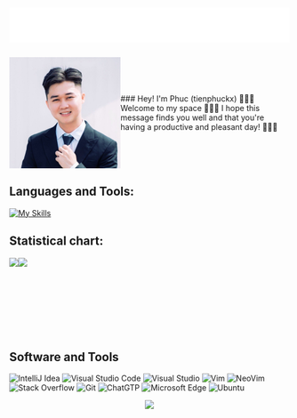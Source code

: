 <h1 align="center">
  <img src="https://github.com/tienphuckx/tienphuckx/blob/master/nguyen_tien_phuc.svg" alt="Nguyen Tien Phuc" />
</h1>

<div style="display: flex; align-items: center;">
  <img align="left" width="200px" src="https://github.com/tienphuckx/tienphuckx/blob/master/phuc.jfif" />
  <p>
    ### Hey! I'm Phuc (tienphuckx) 👋👋👋 Welcome to my space 👋👋👋 
    I hope this message finds you well and that you're having a productive and pleasant day! 👋👋👋
  </p>
</div>

## Languages and Tools:
[![My Skills](https://skillicons.dev/icons?i=linux,kali,jira,debian,ubuntu,aws,docker,azure,mysql,elasticsearch,java,spring,c,cpp,qt,mongodb,firebase,html,css,tailwind,js,react,ts,postman)](#)

## Statistical chart:
<div style="display: flex; align-items: center;">
    <img height="137px" src="https://github-readme-stats.vercel.app/api?username=tienphuckx&hide_title=true&hide_border=true&show_icons=true&include_all_commits=true&count_private=true&line_height=21&text_color=000&icon_color=000&bg_color=0,ea6161,ffc64d,fffc4d,52fa5a&theme=graywhite" />
    
  <img height="137px" src="https://github-readme-stats.vercel.app/api/top-langs/?username=tienphuckx&hide=html&hide_title=true&hide_border=true&layout=compact&langs_count=6&exclude_repo=comp426,Redventures-Movie-Quotes&text_color=000&icon_color=fff&bg_color=0,52fa5a,4dfcff,c64dff&theme=graywhite" />
</div>

## Software and Tools
![IntelliJ Idea](	https://img.shields.io/badge/IntelliJ_IDEA-000000.svg?style=for-the-badge&logo=intellij-idea&logoColor=white)
![Visual Studio Code](https://img.shields.io/badge/VSCode-0078D4?style=for-the-badge&logo=visual%20studio%20code&logoColor=white)
![Visual Studio](https://img.shields.io/badge/Visual_Studio-5C2D91?style=for-the-badge&logo=visual%20studio&logoColor=white)
![Vim](https://img.shields.io/badge/VIM-%2311AB00.svg?&style=for-the-badge&logo=vim&logoColor=white)
![NeoVim](https://img.shields.io/badge/NeoVim-%2357A143.svg?&style=for-the-badge&logo=neovim&logoColor=white)
![Stack Overflow](https://img.shields.io/badge/Stack_Overflow-FE7A16?style=for-the-badge&logo=stack-overflow&logoColor=white)
![Git](https://img.shields.io/badge/GIT-E44C30?style=for-the-badge&logo=git&logoColor=white)
![ChatGTP](https://img.shields.io/badge/AI-ChatGPT-F68212.svg?style=for-the-badge&logo=OpenAI")
![Microsoft Edge](https://img.shields.io/badge/Microsoft_Edge-0078D7?style=for-the-badge&logo=Microsoft-edge&logoColor=white)
![Ubuntu](https://img.shields.io/badge/Ubuntu-E95420?style=for-the-badge&logo=ubuntu&logoColor=white)

<p align="center">
     <img src="https://capsule-render.vercel.app/api?type=waving&color=gradient&height=100&section=footer"/>
</p>

